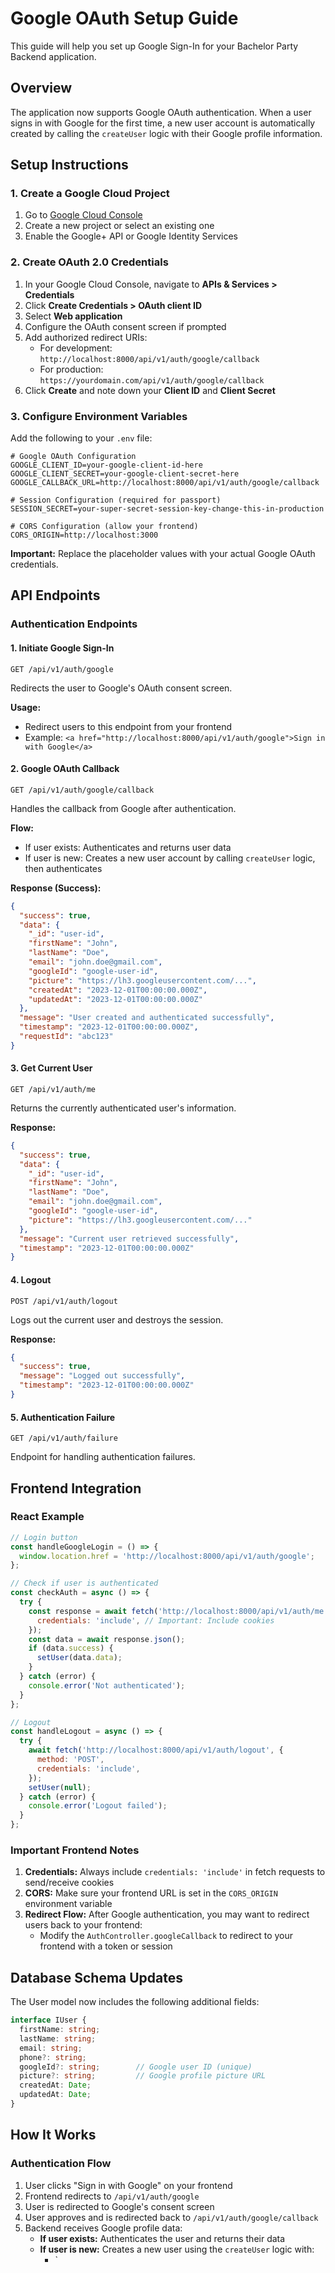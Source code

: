 # Google OAuth Setup Guide

This guide will help you set up Google Sign-In for your Bachelor Party Backend application.

## Overview

The application now supports Google OAuth authentication. When a user signs in with Google for the first time, a new user account is automatically created by calling the `createUser` logic with their Google profile information.

## Setup Instructions

### 1. Create a Google Cloud Project

1. Go to [Google Cloud Console](https://console.cloud.google.com/)
2. Create a new project or select an existing one
3. Enable the Google+ API or Google Identity Services

### 2. Create OAuth 2.0 Credentials

1. In your Google Cloud Console, navigate to **APIs & Services > Credentials**
2. Click **Create Credentials > OAuth client ID**
3. Select **Web application**
4. Configure the OAuth consent screen if prompted
5. Add authorized redirect URIs:
   - For development: `http://localhost:8000/api/v1/auth/google/callback`
   - For production: `https://yourdomain.com/api/v1/auth/google/callback`
6. Click **Create** and note down your **Client ID** and **Client Secret**

### 3. Configure Environment Variables

Add the following to your `.env` file:

```env
# Google OAuth Configuration
GOOGLE_CLIENT_ID=your-google-client-id-here
GOOGLE_CLIENT_SECRET=your-google-client-secret-here
GOOGLE_CALLBACK_URL=http://localhost:8000/api/v1/auth/google/callback

# Session Configuration (required for passport)
SESSION_SECRET=your-super-secret-session-key-change-this-in-production

# CORS Configuration (allow your frontend)
CORS_ORIGIN=http://localhost:3000
```

**Important:** Replace the placeholder values with your actual Google OAuth credentials.

## API Endpoints

### Authentication Endpoints

#### 1. Initiate Google Sign-In
```
GET /api/v1/auth/google
```
Redirects the user to Google's OAuth consent screen.

**Usage:**
- Redirect users to this endpoint from your frontend
- Example: `<a href="http://localhost:8000/api/v1/auth/google">Sign in with Google</a>`

#### 2. Google OAuth Callback
```
GET /api/v1/auth/google/callback
```
Handles the callback from Google after authentication.

**Flow:**
- If user exists: Authenticates and returns user data
- If user is new: Creates a new user account by calling `createUser` logic, then authenticates

**Response (Success):**
```json
{
  "success": true,
  "data": {
    "_id": "user-id",
    "firstName": "John",
    "lastName": "Doe",
    "email": "john.doe@gmail.com",
    "googleId": "google-user-id",
    "picture": "https://lh3.googleusercontent.com/...",
    "createdAt": "2023-12-01T00:00:00.000Z",
    "updatedAt": "2023-12-01T00:00:00.000Z"
  },
  "message": "User created and authenticated successfully",
  "timestamp": "2023-12-01T00:00:00.000Z",
  "requestId": "abc123"
}
```

#### 3. Get Current User
```
GET /api/v1/auth/me
```
Returns the currently authenticated user's information.

**Response:**
```json
{
  "success": true,
  "data": {
    "_id": "user-id",
    "firstName": "John",
    "lastName": "Doe",
    "email": "john.doe@gmail.com",
    "googleId": "google-user-id",
    "picture": "https://lh3.googleusercontent.com/..."
  },
  "message": "Current user retrieved successfully",
  "timestamp": "2023-12-01T00:00:00.000Z"
}
```

#### 4. Logout
```
POST /api/v1/auth/logout
```
Logs out the current user and destroys the session.

**Response:**
```json
{
  "success": true,
  "message": "Logged out successfully",
  "timestamp": "2023-12-01T00:00:00.000Z"
}
```

#### 5. Authentication Failure
```
GET /api/v1/auth/failure
```
Endpoint for handling authentication failures.

## Frontend Integration

### React Example

```javascript
// Login button
const handleGoogleLogin = () => {
  window.location.href = 'http://localhost:8000/api/v1/auth/google';
};

// Check if user is authenticated
const checkAuth = async () => {
  try {
    const response = await fetch('http://localhost:8000/api/v1/auth/me', {
      credentials: 'include', // Important: Include cookies
    });
    const data = await response.json();
    if (data.success) {
      setUser(data.data);
    }
  } catch (error) {
    console.error('Not authenticated');
  }
};

// Logout
const handleLogout = async () => {
  try {
    await fetch('http://localhost:8000/api/v1/auth/logout', {
      method: 'POST',
      credentials: 'include',
    });
    setUser(null);
  } catch (error) {
    console.error('Logout failed');
  }
};
```

### Important Frontend Notes

1. **Credentials:** Always include `credentials: 'include'` in fetch requests to send/receive cookies
2. **CORS:** Make sure your frontend URL is set in the `CORS_ORIGIN` environment variable
3. **Redirect Flow:** After Google authentication, you may want to redirect users back to your frontend:
   - Modify the `AuthController.googleCallback` to redirect to your frontend with a token or session

## Database Schema Updates

The User model now includes the following additional fields:

```typescript
interface IUser {
  firstName: string;
  lastName: string;
  email: string;
  phone?: string;
  googleId?: string;        // Google user ID (unique)
  picture?: string;         // Google profile picture URL
  createdAt: Date;
  updatedAt: Date;
}
```

## How It Works

### Authentication Flow

1. User clicks "Sign in with Google" on your frontend
2. Frontend redirects to `/api/v1/auth/google`
3. User is redirected to Google's consent screen
4. User approves and is redirected back to `/api/v1/auth/google/callback`
5. Backend receives Google profile data:
   - **If user exists:** Authenticates the user and returns their data
   - **If user is new:** Creates a new user using the `createUser` logic with:
     - `